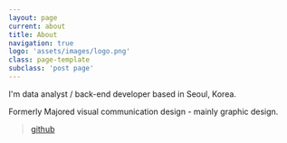 ```yaml
---
layout: page
current: about
title: About
navigation: true
logo: 'assets/images/logo.png'
class: page-template
subclass: 'post page'
---
```


I'm data analyst / back-end developer based in Seoul, Korea. 

Formerly Majored visual communication design - mainly graphic design.


> [github](https://github.com/failed-commune/)


